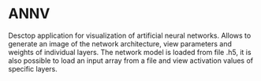 # ANNV

Desctop application for visualization of artificial neural networks. Allows to generate an image of the network architecture, view parameters and weights of individual layers. The network model is loaded from file .h5, it is also possible to load an input array from a file and view activation values of specific layers.
